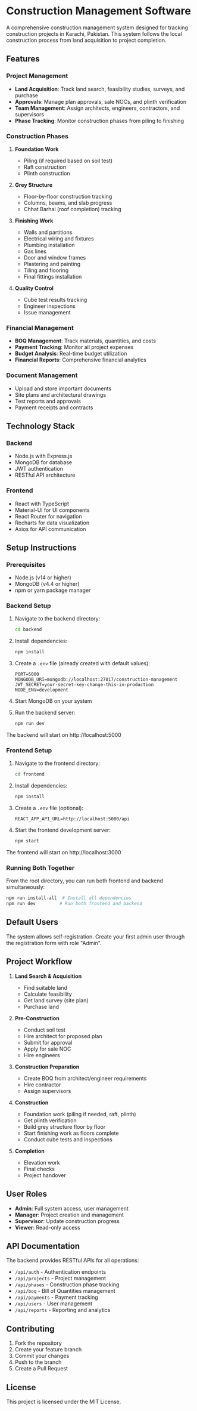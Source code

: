 # Construction Management Software

A comprehensive construction management system designed for tracking construction projects in Karachi, Pakistan. This system follows the local construction process from land acquisition to project completion.

## Features

### Project Management
- **Land Acquisition**: Track land search, feasibility studies, surveys, and purchase
- **Approvals**: Manage plan approvals, sale NOCs, and plinth verification
- **Team Management**: Assign architects, engineers, contractors, and supervisors
- **Phase Tracking**: Monitor construction phases from piling to finishing

### Construction Phases
1. **Foundation Work**
   - Piling (if required based on soil test)
   - Raft construction
   - Plinth construction

2. **Grey Structure**
   - Floor-by-floor construction tracking
   - Columns, beams, and slab progress
   - Chhat Barhai (roof completion) tracking

3. **Finishing Work**
   - Walls and partitions
   - Electrical wiring and fixtures
   - Plumbing installation
   - Gas lines
   - Door and window frames
   - Plastering and painting
   - Tiling and flooring
   - Final fittings installation

4. **Quality Control**
   - Cube test results tracking
   - Engineer inspections
   - Issue management

### Financial Management
- **BOQ Management**: Track materials, quantities, and costs
- **Payment Tracking**: Monitor all project expenses
- **Budget Analysis**: Real-time budget utilization
- **Financial Reports**: Comprehensive financial analytics

### Document Management
- Upload and store important documents
- Site plans and architectural drawings
- Test reports and approvals
- Payment receipts and contracts

## Technology Stack

### Backend
- Node.js with Express.js
- MongoDB for database
- JWT authentication
- RESTful API architecture

### Frontend
- React with TypeScript
- Material-UI for UI components
- React Router for navigation
- Recharts for data visualization
- Axios for API communication

## Setup Instructions

### Prerequisites
- Node.js (v14 or higher)
- MongoDB (v4.4 or higher)
- npm or yarn package manager

### Backend Setup

1. Navigate to the backend directory:
   ```bash
   cd backend
   ```

2. Install dependencies:
   ```bash
   npm install
   ```

3. Create a `.env` file (already created with default values):
   ```env
   PORT=5000
   MONGODB_URI=mongodb://localhost:27017/construction-management
   JWT_SECRET=your-secret-key-change-this-in-production
   NODE_ENV=development
   ```

4. Start MongoDB on your system

5. Run the backend server:
   ```bash
   npm run dev
   ```

The backend will start on http://localhost:5000

### Frontend Setup

1. Navigate to the frontend directory:
   ```bash
   cd frontend
   ```

2. Install dependencies:
   ```bash
   npm install
   ```

3. Create a `.env` file (optional):
   ```env
   REACT_APP_API_URL=http://localhost:5000/api
   ```

4. Start the frontend development server:
   ```bash
   npm start
   ```

The frontend will start on http://localhost:3000

### Running Both Together

From the root directory, you can run both frontend and backend simultaneously:

```bash
npm run install-all  # Install all dependencies
npm run dev         # Run both frontend and backend
```

## Default Users

The system allows self-registration. Create your first admin user through the registration form with role "Admin".

## Project Workflow

1. **Land Search & Acquisition**
   - Find suitable land
   - Calculate feasibility
   - Get land survey (site plan)
   - Purchase land

2. **Pre-Construction**
   - Conduct soil test
   - Hire architect for proposed plan
   - Submit for approval
   - Apply for sale NOC
   - Hire engineers

3. **Construction Preparation**
   - Create BOQ from architect/engineer requirements
   - Hire contractor
   - Assign supervisors

4. **Construction**
   - Foundation work (piling if needed, raft, plinth)
   - Get plinth verification
   - Build grey structure floor by floor
   - Start finishing work as floors complete
   - Conduct cube tests and inspections

5. **Completion**
   - Elevation work
   - Final checks
   - Project handover

## User Roles

- **Admin**: Full system access, user management
- **Manager**: Project creation and management
- **Supervisor**: Update construction progress
- **Viewer**: Read-only access

## API Documentation

The backend provides RESTful APIs for all operations:

- `/api/auth` - Authentication endpoints
- `/api/projects` - Project management
- `/api/phases` - Construction phase tracking
- `/api/boq` - Bill of Quantities management
- `/api/payments` - Payment tracking
- `/api/users` - User management
- `/api/reports` - Reporting and analytics

## Contributing

1. Fork the repository
2. Create your feature branch
3. Commit your changes
4. Push to the branch
5. Create a Pull Request

## License

This project is licensed under the MIT License.